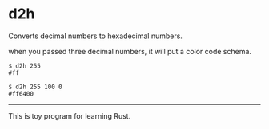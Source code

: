 d2h
===

Converts decimal numbers to hexadecimal numbers.

when you passed three decimal numbers, it will put a color code schema.


```shell
$ d2h 255
#ff
```

```shell
$ d2h 255 100 0
#ff6400
```


---

This is toy program for learning Rust.
